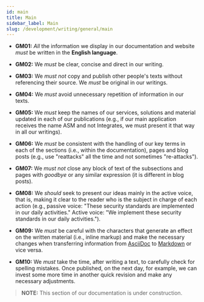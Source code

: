 ```yaml
---
id: main
title: Main
sidebar_label: Main
slug: /development/writing/general/main
---
```


* **GM01:** *All* the information we display in our documentation and website
  *must* be written in the **English language**.

* **GM02:** We *must* be clear, concise and direct in our writing.

* **GM03:** We *must not* copy and publish other people's texts
  without referencing their source.
  We *must* be original in our writings.

* **GM04:** We *must* avoid unnecessary repetition of information in our texts.

* **GM05:** We *must* keep the names of our services, solutions and material
  updated in each of our publications
  (e.g., if our main application receives the name ASM and not Integrates,
  we must present it that way in all our writings).

* **GM06:** We *must* be consistent with the handling of our key terms
  in each of the sections (i.e., within the documentation),
  pages and blog posts
  (e.g., use "reattacks" all the time and not sometimes "re-attacks").

* **GM07:** We *must not* close any block of text
  of the subsections and pages
  with *goodbye* or any similar expression
  (it is different in blog posts).

* **GM08:** We *should* seek to present our ideas mainly in the active voice,
  that is, making it clear to the reader
  who is the subject in charge of each action
  (e.g., passive voice:
  "These security standards are implemented in our daily activities."
  Active voice:
  "We implement these security standards in our daily activities.").

* **GM09:** We *must* be careful with the characters
  that generate an effect on the written material (i.e., inline markup)
  and make the necessary changes when transferring information
  from [AsciiDoc](http://asciidoc.org/)
  to [Markdown](https://daringfireball.net/projects/markdown/) or vice versa.

* **GM10:** We *must* take the time, after writing a text,
  to carefully check for spelling mistakes.
  Once published, on the next day, for example,
  we can invest some more time in another quick revision
  and make any necessary adjustments.

> **NOTE:**
> This section of our documentation is under construction.
